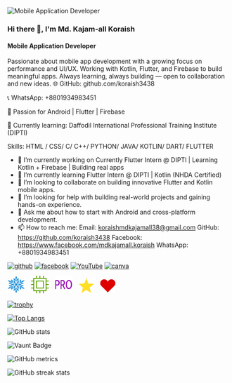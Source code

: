 ![Mobile Application Developer](https://scontent.fdac5-1.fna.fbcdn.net/v/t39.30808-6/546625011_1331318905117895_5554731387255585680_n.jpg?stp=dst-jpg_s960x960_tt6&_nc_cat=106&ccb=1-7&_nc_sid=cc71e4&_nc_ohc=aoHtBXNZQbIQ7kNvwH2rINP&_nc_oc=AdmQwfQDKPllw8liLCnMwWW3UOqxDGYqp4IlBKWCK27Xoi0VjTGk_kiDrFRZ6whX4I0&_nc_zt=23&_nc_ht=scontent.fdac5-1.fna&_nc_gid=6IHqY17xOPo1ROEAqtV7mw&oh=00_AfbjmnSnNz3N5i-ANmbbBfos1x0BFcxC4QtauCRp9cfDrQ&oe=68C84A30)

### Hi there 👋, I'm Md. Kajam-all Koraish
#### Mobile Application Developer


Passionate about mobile app development with a growing focus on performance and UI/UX.
Working with Kotlin, Flutter, and Firebase to build meaningful apps.
Always learning, always building — open to collaboration and new ideas.
🌐 GitHub: github.com/koraish3438

📞 WhatsApp: +8801934983451

📱 Passion for Android | Flutter | Firebase

🚀 Currently learning: Daffodil International Professional Training Institute (DIPTI)

Skills: HTML / CSS/ C/ C++/ PYTHON/ JAVA/ KOTLIN/ DART/ FLUTTER

- 🔭 I’m currently working on Currently Flutter Intern @ DIPTI | Learning Kotlin + Firebase | Building real apps 
- 🌱 I’m currently learning Flutter Intern @ DIPTI | Kotlin (NHDA Certified) 
- 👯 I’m looking to collaborate on building innovative Flutter and Kotlin mobile apps. 
- 🤔 I’m looking for help with building real-world projects and gaining hands-on experience. 
- 💬 Ask me about how to start with Android and cross-platform development. 
- 📫 How to reach me: Email: koraishmdkajamall38@gmail.com  GitHub: https://github.com/koraish3438  Facebook: https://www.facebook.com/mdkajamall.koraish WhatsApp: +8801934983451 


[<img src='https://cdn.jsdelivr.net/npm/simple-icons@3.0.1/icons/github.svg' alt='github' height='40'>](https://github.com/koraish3438)  [<img src='https://cdn.jsdelivr.net/npm/simple-icons@3.0.1/icons/facebook.svg' alt='facebook' height='40'>](https://www.facebook.com/https://www.facebook.com/mdkajamall.koraish)  [<img src='https://cdn.jsdelivr.net/npm/simple-icons@3.0.1/icons/youtube.svg' alt='YouTube' height='40'>](https://www.youtube.com/channel/https://www.youtube.com/@_royal_squad_4_)  [<img src='https://cdn.jsdelivr.net/npm/simple-icons@3.0.1/icons/canva.svg' alt='canva' height='40'>](https://www.canva.com/)  

<a href='https://archiveprogram.github.com/'><img src='https://raw.githubusercontent.com/acervenky/animated-github-badges/master/assets/acbadge.gif' width='40' height='40'></a> <a href='https://docs.github.com/en/developers'><img src='https://raw.githubusercontent.com/acervenky/animated-github-badges/master/assets/devbadge.gif' width='40' height='40'></a> <a href='https://github.com/pricing'><img src='https://raw.githubusercontent.com/acervenky/animated-github-badges/master/assets/pro.gif' width='40' height='40'></a> <a href='https://stars.github.com/'><img src='https://raw.githubusercontent.com/acervenky/animated-github-badges/master/assets/starbadge.gif' width='35' height='35'></a> <a href='https://docs.github.com/en/github/supporting-the-open-source-community-with-github-sponsors'><img src='https://raw.githubusercontent.com/acervenky/animated-github-badges/master/assets/sponsorbadge.gif' width='35' height='35'></a> 

[![trophy](https://github-profile-trophy.vercel.app/?username=koraish3438)](https://github.com/ryo-ma/github-profile-trophy)

[![Top Langs](https://github-readme-stats.vercel.app/api/top-langs/?username=koraish3438)](https://github.com/anuraghazra/github-readme-stats)

![GitHub stats](https://github-readme-stats.vercel.app/api?username=koraish3438&show_icons=true&count_private=true)  

![Vaunt Badge](https://api.vaunt.dev/v1/github/entities/koraish3438/contributions?format=svg&private=true)  

![GitHub metrics](https://metrics.lecoq.io/koraish3438)  

![GitHub streak stats](https://streak-stats.demolab.com/?user=koraish3438)  

